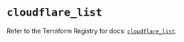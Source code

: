# `cloudflare_list`

Refer to the Terraform Registry for docs: [`cloudflare_list`](https://registry.terraform.io/providers/cloudflare/cloudflare/4.37.0/docs/resources/list).
